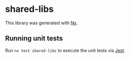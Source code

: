 # shared-libs

This library was generated with [Nx](https://nx.dev).

## Running unit tests

Run `nx test shared-libs` to execute the unit tests via [Jest](https://jestjs.io).
